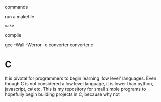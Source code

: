 
commands

run a makefile

`make`

compile

gcc -Wall -Werror -o converter converter.c


# C
It is pivotal for programmers to begin learning 'low level' languages. Even though C is not considered a low level language, it is lower than python, javascript, c# etc.
This is my repository for small simple programs to hopefully begin building projects in C, because why not


